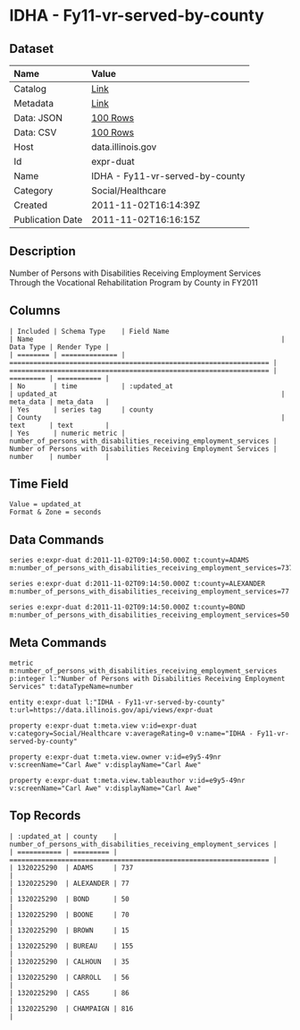 # IDHA - Fy11-vr-served-by-county

## Dataset

| Name | Value |
| :--- | :---- |
| Catalog | [Link](https://catalog.data.gov/dataset/idha-fy11-vr-served-by-county-04b34) |
| Metadata | [Link](https://data.illinois.gov/api/views/expr-duat) |
| Data: JSON | [100 Rows](https://data.illinois.gov/api/views/expr-duat/rows.json?max_rows=100) |
| Data: CSV | [100 Rows](https://data.illinois.gov/api/views/expr-duat/rows.csv?max_rows=100) |
| Host | data.illinois.gov |
| Id | expr-duat |
| Name | IDHA - Fy11-vr-served-by-county |
| Category | Social/Healthcare |
| Created | 2011-11-02T16:14:39Z |
| Publication Date | 2011-11-02T16:16:15Z |

## Description

Number of Persons with Disabilities Receiving Employment Services Through the Vocational Rehabilitation Program by County in FY2011

## Columns

```ls
| Included | Schema Type    | Field Name                                                        | Name                                                              | Data Type | Render Type |
| ======== | ============== | ================================================================= | ================================================================= | ========= | =========== |
| No       | time           | :updated_at                                                       | updated_at                                                        | meta_data | meta_data   |
| Yes      | series tag     | county                                                            | County                                                            | text      | text        |
| Yes      | numeric metric | number_of_persons_with_disabilities_receiving_employment_services | Number of Persons with Disabilities Receiving Employment Services | number    | number      |
```

## Time Field

```ls
Value = updated_at
Format & Zone = seconds
```

## Data Commands

```ls
series e:expr-duat d:2011-11-02T09:14:50.000Z t:county=ADAMS m:number_of_persons_with_disabilities_receiving_employment_services=737

series e:expr-duat d:2011-11-02T09:14:50.000Z t:county=ALEXANDER m:number_of_persons_with_disabilities_receiving_employment_services=77

series e:expr-duat d:2011-11-02T09:14:50.000Z t:county=BOND m:number_of_persons_with_disabilities_receiving_employment_services=50
```

## Meta Commands

```ls
metric m:number_of_persons_with_disabilities_receiving_employment_services p:integer l:"Number of Persons with Disabilities Receiving Employment Services" t:dataTypeName=number

entity e:expr-duat l:"IDHA - Fy11-vr-served-by-county" t:url=https://data.illinois.gov/api/views/expr-duat

property e:expr-duat t:meta.view v:id=expr-duat v:category=Social/Healthcare v:averageRating=0 v:name="IDHA - Fy11-vr-served-by-county"

property e:expr-duat t:meta.view.owner v:id=e9y5-49nr v:screenName="Carl Awe" v:displayName="Carl Awe"

property e:expr-duat t:meta.view.tableauthor v:id=e9y5-49nr v:screenName="Carl Awe" v:displayName="Carl Awe"
```

## Top Records

```ls
| :updated_at | county    | number_of_persons_with_disabilities_receiving_employment_services | 
| =========== | ========= | ================================================================= | 
| 1320225290  | ADAMS     | 737                                                               | 
| 1320225290  | ALEXANDER | 77                                                                | 
| 1320225290  | BOND      | 50                                                                | 
| 1320225290  | BOONE     | 70                                                                | 
| 1320225290  | BROWN     | 15                                                                | 
| 1320225290  | BUREAU    | 155                                                               | 
| 1320225290  | CALHOUN   | 35                                                                | 
| 1320225290  | CARROLL   | 56                                                                | 
| 1320225290  | CASS      | 86                                                                | 
| 1320225290  | CHAMPAIGN | 816                                                               | 
```